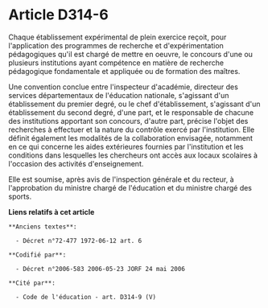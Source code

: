 # Article D314-6

Chaque établissement expérimental de plein exercice reçoit, pour l'application des programmes de recherche et
d'expérimentation pédagogiques qu'il est chargé de mettre en oeuvre, le concours d'une ou plusieurs institutions ayant
compétence en matière de recherche pédagogique fondamentale et appliquée ou de formation des maîtres.

Une convention conclue entre l'inspecteur d'académie, directeur des services départementaux de l'éducation nationale,
s'agissant d'un établissement du premier degré, ou le chef d'établissement, s'agissant d'un établissement du second degré,
d'une part, et le responsable de chacune des institutions apportant son concours, d'autre part, précise l'objet des
recherches à effectuer et la nature du contrôle exercé par l'institution. Elle définit également les modalités de la
collaboration envisagée, notamment en ce qui concerne les aides extérieures fournies par l'institution et les conditions dans
lesquelles les chercheurs ont accès aux locaux scolaires à l'occasion des activités d'enseignement.

Elle est soumise, après avis de l'inspection générale et du recteur, à l'approbation du ministre chargé de l'éducation et du
ministre chargé des sports.

**Liens relatifs à cet article**

	**Anciens textes**:

	  - Décret n°72-477 1972-06-12 art. 6

	**Codifié par**:

	  - Décret n°2006-583 2006-05-23 JORF 24 mai 2006

	**Cité par**:

	  - Code de l'éducation - art. D314-9 (V)

